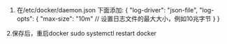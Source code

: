 1. 在/etc/docker/daemon.json 下面添加:
{
  "log-driver": "json-file",
  "log-opts": {
    "max-size": "10m"  // 设置日志文件的最大大小，例如10兆字节
  }
}

2.保存后，重启docker
sudo systemctl restart docker

